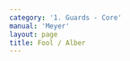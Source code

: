 ```yaml
---
category: '1. Guards - Core'
manual: 'Meyer'
layout: page
title: Fool / Alber
---
```


<link rel="import" href="/bower_components/polymer/polymer.html">
<link rel="import" href="shared-styles.html">

<dom-module id="{{ page.url | split:'/' | last | remove: '.html' }}-element">
  <template>
    <style include="shared-styles">
      :host {
        display: block;

        padding: 10px;
      }
    </style>

    <div class="card">

      <h1>{{ page.title }}</h1>
      <blockquote><p>Stand with your left foot forward and hold your sword with the point extended toward the ground in front of you before your forward foot, such that the short edge lies above and the long edge below.</p></blockquote>

      <img class="card-image" src="/manuals/meyer/images/guards/alber-illustration.jpg">

    </div>
  </template>

  <script>
    Polymer({
      is: '{{ page.url | split:'/' | last | remove: '.html' }}-element',
    });
  </script>
</dom-module>